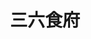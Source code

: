 ---
title: "三六食府"
description: "三六食府"
layout: shop
keywords:
  - 美食競賽
  - 台灣美食
  - 美食精選
datePublished: "2025-06-30"
dateModified: "2025-07-05"
city: "台北市"
district: "大安區"
address: "台北市大安區師大路92巷13號"
phone: "0227785899"
geo: "25.022770935500752, 121.52747976160077"
google_map: "https://maps.app.goo.gl/ugsFgGTdWaN53mbb8"
footinder: "https://footinder.com.tw/%E5%8F%B0%E5%8C%97%E5%B8%82%E5%A4%A7%E5%AE%89%E5%8D%80/7857/"
official: "https://www.facebook.com/36kitchen/"
award:
  - name: "500盤"
    year: "2024"
    entries:
      - dishes:
          - "花膠火瞳砂鍋燉土雞"
          - "芝麻脆鱔"
          - "香酥芋泥鴨"

---